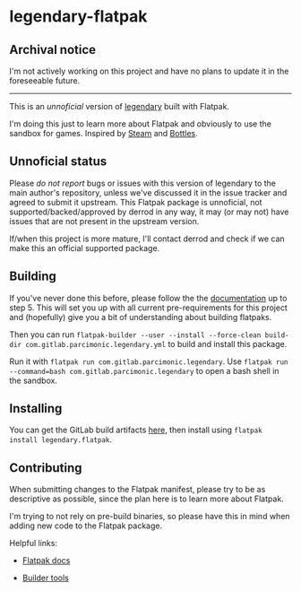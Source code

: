 # legendary-flatpak

## Archival notice

I'm not actively working on this project and have no plans to update it in the foreseeable future.

---

This is an *unnoficial* version of [legendary](https://github.com/derrod/legendary) built with Flatpak.

I'm doing this just to learn more about Flatpak and obviously to use the sandbox for games. Inspired by [Steam](https://github.com/flathub/com.valvesoftware.Steam) and [Bottles](https://github.com/flathub/com.usebottles.bottles).

## Unnoficial status

Please *do not report* bugs or issues with this version of legendary to the main author's repository, unless we've discussed it in the issue tracker and agreed to submit it upstream. This Flatpak package is unnoficial, not supported/backed/approved by derrod in any way, it may (or may not) have issues that are not present in the upstream version.

If/when this project is more mature, I'll contact derrod and check if we can make this an official supported package.

## Building

If you've never done this before, please follow the the [documentation](https://docs.flatpak.org/en/latest/first-build.html#test-the-build) up to step 5. This will set you up with all current pre-requirements for this project and (hopefully) give you a bit of understanding about building flatpaks.

Then you can run `flatpak-builder --user --install --force-clean build-dir com.gitlab.parcimonic.legendary.yml` to build and install this package.

Run it with `flatpak run com.gitlab.parcimonic.legendary`. Use `flatpak run --command=bash com.gitlab.parcimonic.legendary` to open a bash shell in the sandbox.

## Installing

You can get the GitLab build artifacts [here](https://gitlab.com/parcimonic/legendary-flatpak/-/jobs), then install using `flatpak install legendary.flatpak`.

## Contributing

When submitting changes to the Flatpak manifest, please try to be as descriptive as possible, since the plan here is to learn more about Flatpak.

I'm trying to not rely on pre-build binaries, so please have this in mind when adding new code to the Flatpak package.

Helpful links:

- [Flatpak docs](https://docs.flatpak.org/en/latest/building.html)

- [Builder tools](https://github.com/flatpak/flatpak-builder-tools)
